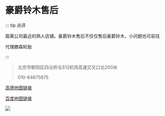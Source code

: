 # 豪爵铃木售后

::: tip 点评

距离公司最近的熟人店铺，豪爵铃木售后不仅仅售后豪爵铃木，小问题也可前往

代理滕森轮胎

:::

> 北京市朝阳区四元桥与S12机场高速交叉口北200米
>
> 010-64675875

[高德地图链接](http://f.amap.com/2ZdXs_07E69OF)

[百度地图链接](https://j.map.baidu.com/-XPNZ)

![](https://gitee.com/zhou/MoYouClubPic/raw/master/20210401161947.jpg)